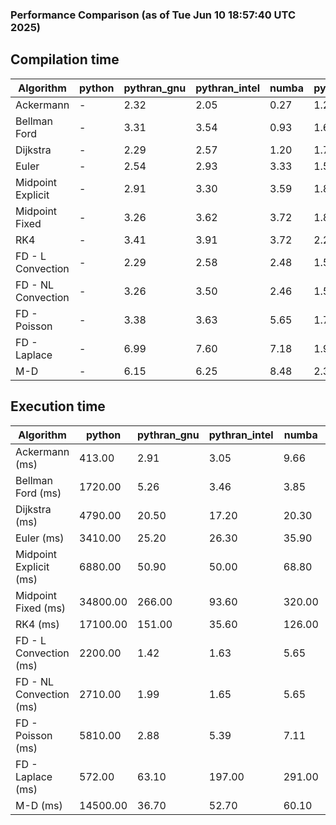 ### Performance Comparison (as of Tue Jun 10 18:57:40 UTC 2025)
## Compilation time
Algorithm                 | python                    | pythran_gnu               | pythran_intel             | numba                     | pyccel_gnu_c              | pyccel_gnu_fortran        | pyccel_intel_c            | pyccel_intel_fortran     
------------------------- | ------------------------- | ------------------------- | ------------------------- | ------------------------- | ------------------------- | ------------------------- | ------------------------- | -------------------------
Ackermann                 | -                         | 2.32                      | 2.05                      | 0.27                      | 1.29                      | 1.35                      | 1.39                      | -                        
Bellman Ford              | -                         | 3.31                      | 3.54                      | 0.93                      | 1.63                      | 1.52                      | 1.62                      | -                        
Dijkstra                  | -                         | 2.29                      | 2.57                      | 1.20                      | 1.70                      | 1.60                      | 1.86                      | -                        
Euler                     | -                         | 2.54                      | 2.93                      | 3.33                      | 1.58                      | 1.48                      | 1.65                      | -                        
Midpoint Explicit         | -                         | 2.91                      | 3.30                      | 3.59                      | 1.80                      | 1.69                      | 1.85                      | -                        
Midpoint Fixed            | -                         | 3.26                      | 3.62                      | 3.72                      | 1.86                      | 1.74                      | 1.90                      | -                        
RK4                       | -                         | 3.41                      | 3.91                      | 3.72                      | 2.21                      | 2.15                      | 2.24                      | -                        
FD - L Convection         | -                         | 2.29                      | 2.58                      | 2.48                      | 1.54                      | 1.46                      | 1.60                      | -                        
FD - NL Convection        | -                         | 3.26                      | 3.50                      | 2.46                      | 1.52                      | 1.46                      | 1.57                      | -                        
FD - Poisson              | -                         | 3.38                      | 3.63                      | 5.65                      | 1.70                      | 1.74                      | 1.77                      | -                        
FD - Laplace              | -                         | 6.99                      | 7.60                      | 7.18                      | 1.91                      | 1.85                      | 1.90                      | -                        
M-D                       | -                         | 6.15                      | 6.25                      | 8.48                      | 2.33                      | 2.45                      | 2.57                      | -                        

## Execution time
Algorithm                 | python                    | pythran_gnu               | pythran_intel             | numba                     | pyccel_gnu_c              | pyccel_gnu_fortran        | pyccel_intel_c            | pyccel_intel_fortran     
------------------------- | ------------------------- | ------------------------- | ------------------------- | ------------------------- | ------------------------- | ------------------------- | ------------------------- | -------------------------
Ackermann (ms)            | 413.00                    | 2.91                      | 3.05                      | 9.66                      | 1.28                      | 1.33                      | 4.36                      | -                        
Bellman Ford (ms)         | 1720.00                   | 5.26                      | 3.46                      | 3.85                      | 3.85                      | 3.23                      | 6.61                      | -                        
Dijkstra (ms)             | 4790.00                   | 20.50                     | 17.20                     | 20.30                     | 70.60                     | 18.70                     | 53.10                     | -                        
Euler (ms)                | 3410.00                   | 25.20                     | 26.30                     | 35.90                     | 27.50                     | 10.70                     | 22.80                     | -                        
Midpoint Explicit (ms)    | 6880.00                   | 50.90                     | 50.00                     | 68.80                     | 44.40                     | 19.50                     | 39.90                     | -                        
Midpoint Fixed (ms)       | 34800.00                  | 266.00                    | 93.60                     | 320.00                    | 189.00                    | 71.80                     | 174.00                    | -                        
RK4 (ms)                  | 17100.00                  | 151.00                    | 35.60                     | 126.00                    | 94.40                     | 31.40                     | 79.00                     | -                        
FD - L Convection (ms)    | 2200.00                   | 1.42                      | 1.63                      | 5.65                      | 7.44                      | 1.53                      | 3.40                      | -                        
FD - NL Convection (ms)   | 2710.00                   | 1.99                      | 1.65                      | 5.65                      | 6.68                      | 1.52                      | 3.57                      | -                        
FD - Poisson (ms)         | 5810.00                   | 2.88                      | 5.39                      | 7.11                      | 16.10                     | 2.60                      | 12.30                     | -                        
FD - Laplace (ms)         | 572.00                    | 63.10                     | 197.00                    | 291.00                    | 478.00                    | 61.00                     | 295.00                    | -                        
M-D (ms)                  | 14500.00                  | 36.70                     | 52.70                     | 60.10                     | 114.00                    | 62.50                     | 69.20                     | -                        
